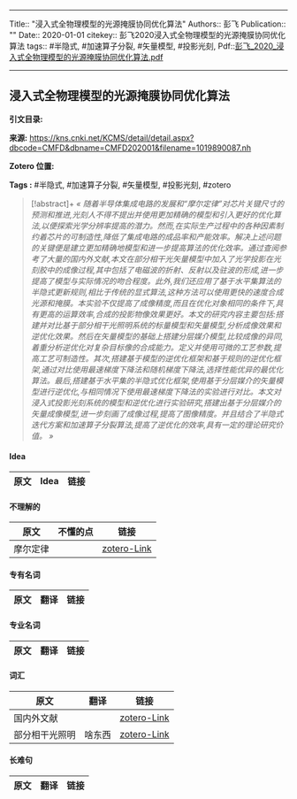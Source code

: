 ***
Title:: "浸入式全物理模型的光源掩膜协同优化算法"
Authors:: 彭飞
Publication:: ""
Date:: 2020-01-01
citekey:: 彭飞2020浸入式全物理模型的光源掩膜协同优化算法
tags:: #半隐式, #加速算子分裂, #矢量模型, #投影光刻, 
Pdf::[彭飞_2020_浸入式全物理模型的光源掩膜协同优化算法.pdf](zotero://select/library/items/YCGLMRCU)

***
## 浸入式全物理模型的光源掩膜协同优化算法

**引文目录:** 

**来源:** https://kns.cnki.net/KCMS/detail/detail.aspx?dbcode=CMFD&dbname=CMFD202001&filename=1019890087.nh

**Zotero 位置:** 

**Tags :** #半隐式, #加速算子分裂, #矢量模型, #投影光刻, #zotero

>[!abstract]+
>*« 随着半导体集成电路的发展和“摩尔定律”对芯片关键尺寸的预测和推进,光刻人不得不提出并使用更加精确的模型和引入更好的优化算法,以便探索光学分辨率提高的潜力。然而,在实际生产过程中的各种因素制约着芯片的可制造性,降低了集成电路的成品率和产能效率。解决上述问题的关键便是建立更加精确地模型和进一步提高算法的优化效率。通过查阅参考了大量的国内外文献,本文在部分相干光矢量模型中加入了光学投影在光刻胶中的成像过程,其中包括了电磁波的折射、反射以及驻波的形成,进一步提高了模型与实际情况的吻合程度。此外,我们还应用了基于水平集算法的半隐式更新规则,相比于传统的显式算法,这种方法可以使用更快的速度合成光源和掩膜。本实验不仅提高了成像精度,而且在优化对象相同的条件下,具有更高的运算效率,合成的投影物像效果更好。本文的研究内容主要包括:搭建并对比基于部分相干光照明系统的标量模型和矢量模型,分析成像效果和逆优化效果。然后在矢量模型的基础上搭建分层媒介模型,比较成像的异同,着重分析逆优化对复杂目标像的合成能力。定义并使用可微的工艺参数,提高工艺可制造性。其次,搭建基于模型的逆优化框架和基于规则的逆优化框架,通过对比使用最速梯度下降法和随机梯度下降法,选择性能优异的最优化算法。最后,搭建基于水平集的半隐式优化框架,使用基于分层媒介的矢量模型进行逆优化,与相同情况下使用最速梯度下降法的实验进行对比。本文对浸入式投影光刻系统的模型和逆优化进行实验研究,搭建出基于分层媒介的矢量成像模型,进一步刻画了成像过程,提高了图像精度。并且结合了半隐式迭代方案和加速算子分裂算法,提高了逆优化的效率,具有一定的理论研究价值。 »*


#### Idea
|原文|Idea|链接|
|-|-|-|
#### 不理解的
|原文|不懂的点|链接|
|-|-|-|
|摩尔定律||[zotero-Link](zotero://open-pdf/library/items/YCGLMRCU?4&annotation=34F6JJEW)|
#### 专有名词
|原文|翻译|链接|
|-|-|-|
#### 专业名词
|原文|翻译|链接|
|-|-|-|
#### 词汇
|原文|翻译|链接|
|-|-|-|
|国内外文献||[zotero-Link](zotero://open-pdf/library/items/YCGLMRCU?4&annotation=R2N5PCU7)|
|部分相干光照明|啥东西|[zotero-Link](zotero://open-pdf/library/items/YCGLMRCU?4&annotation=RSPEBKC7)|
#### 长难句
|原文|翻译|链接|
|-|-|-|